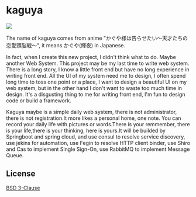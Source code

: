 # kaguya
[![](https://img.shields.io/badge/license-BSD--3--Clause-blue.svg)](https://opensource.org/licenses/BSD-3-Clause)

The name of kaguya comes from anime "かぐや様は告らせたい～天才たちの恋愛頭脳戦～", it means かぐや(輝夜) in Japanese.

In fact, when I create this new project, I didn't think what to do. Maybe another Web System. This project may be my last time to write web system. There is a long story, I know a little front end but have no long experience in writing front end. All the UI of my system need me to design, I often spend long time to toss one point or a place, I want to design a beautiful UI on my web system, but in the other hand I don't want to waste too much time in design. It's a disgusting thing to me for writing front end, I'm fun to design code or build a framework.

Kaguya maybe is a simple daily web system, there is not administrator, there is not registration.It more likes a personal home, one note. You can record your daily life with pictures or words.There is your remmember, there is your life,there is your thinking, here is yours.It will be builded by Springboot and spring cloud, and use consul to resolve service discovery, use jekins for automation, use Fegin to resolve HTTP client binder, use Shiro and Cas to implement Single Sign-On, use RabbitMQ to implement Message Queue. 
 
## License
[BSD 3-Clause](./LICENSE)